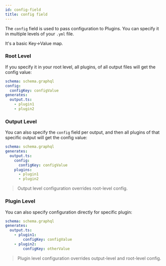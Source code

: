 ```yaml
---
id: config-field
title: config field
---
```


The `config` field is used to pass configuration to Plugins. You can specify it in multiple levels of your `.yml` file.

It's a basic Key->Value map.

### Root Level

If you specify it in your root level, all plugins, of all output files will get the config value:

```yml
schema: schema.graphql
config:
  configKey: configValue
generates:
  output.ts:
    - plugin1
    - plugin2
```

### Output Level

You can also specify the `config` field per output, and then all plugins of that specific output will get the config value:

```yml
schema: schema.graphql
generates:
  output.ts:
    config:
      configKey: configValue
    plugins:
      - plugin1
      - plugin2
```

> Output level configuration overrides root-level config.

### Plugin Level

You can also specify configuration directly for specific plugin:

```yml
schema: schema.graphql
generates:
  output.ts:
    - plugin1:
        configKey: configValue
    - plugin2:
        configKey: otherValue
```

> Plugin level configuration overrides output-level and root-level config.
